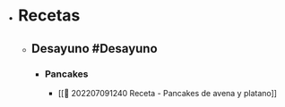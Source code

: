 - # Recetas
	- ## Desayuno #Desayuno
		- ### Pancakes
			- [[🌿 202207091240 Receta - Pancakes de avena y platano]]